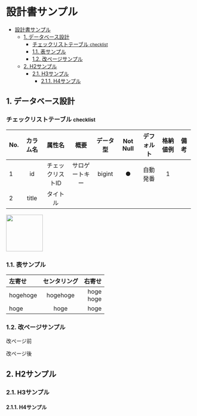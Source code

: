 <link href="../css/markdown.css" rel="stylesheet"></link>

# 設計書サンプル

- [設計書サンプル](#設計書サンプル)
  - [1. データベース設計](#1-データベース設計)
    - [チェックリストテーブル <small>checklist</small>](#チェックリストテーブル-smallchecklistsmall)
    - [1.1. 表サンプル](#11-表サンプル)
    - [1.2. 改ページサンプル](#12-改ページサンプル)
  - [2. H2サンプル](#2-h2サンプル)
    - [2.1. H3サンプル](#21-h3サンプル)
      - [2.1.1. H4サンプル](#211-h4サンプル)

## 1. データベース設計

### チェックリストテーブル <small>checklist</small>

| No. | カラム名 | 属性名 | 概要 | データ型 | Not Null | デフォルト | 格納値例 | 備考 |
| :------- | :----------: | :----------: | :----------: | :----------: | :----------: | :----------: | :----------: | :----------: |
| 1 | id | チェックリストID | サロゲートキー | bigint | ● | 自動発番 | 1 | |
| 2 | title | タイトル | 



<img src="sample.jpeg" height="100">

### 1.1. 表サンプル

| 左寄せ   | センタリング |       右寄せ |
| :------- | :----------: | -----------: |
| hogehoge |   hogehoge   | hoge<br>hoge |
| hoge     |     hoge     |         hoge |

### 1.2. 改ページサンプル

改ページ前
<div style="page-break-before:always"></div>
改ページ後

## 2. H2サンプル

### 2.1. H3サンプル

#### 2.1.1. H4サンプル